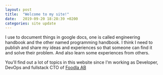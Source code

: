 ```yaml
---
layout: post
title:  "Welcome to my site!"
date:   2019-09-20 18:28:39 +0200
categories: site update
---
```

I use to document things in google docs, one is called engineering handbook and the other named programming handbook.
I think I need to publish and share my ideas and experiences so that someone can find it and solve their problem. And also learn some 
experiences from others.

You'll find out a lot of topics in this website since I'm working as Developer, DevOps and fullstack CTO of [Foodla AB](http://foodla.nu)
